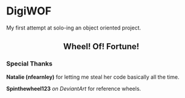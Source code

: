 # DigiWOF

My first attempt at solo-ing an object oriented project.

## <center>Wheel! Of! Fortune!</center>

### Special Thanks
**Natalie (nfearnley)** for letting me steal her code basically all the time.

**Spinthewheel123** *on DeviantArt* for reference wheels.
